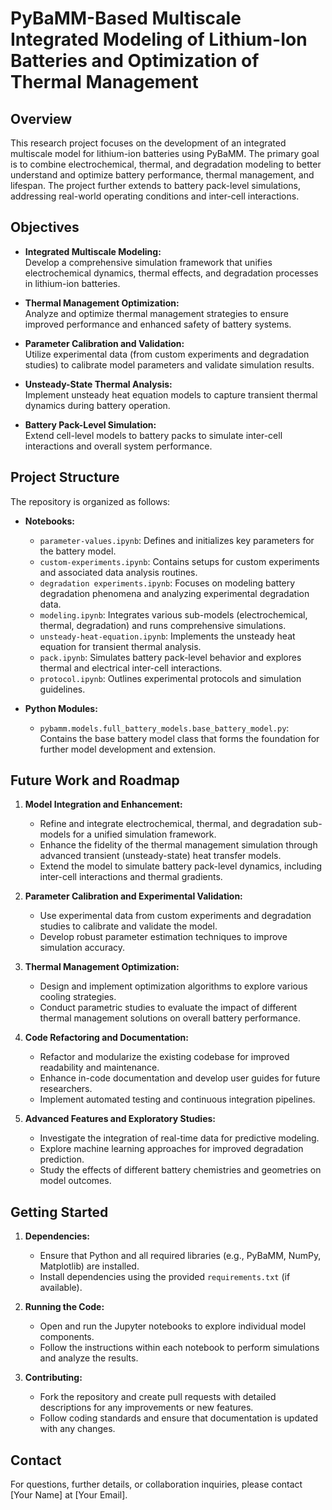 # PyBaMM-Based Multiscale Integrated Modeling of Lithium-Ion Batteries and Optimization of Thermal Management

## Overview
This research project focuses on the development of an integrated multiscale model for lithium-ion batteries using PyBaMM. The primary goal is to combine electrochemical, thermal, and degradation modeling to better understand and optimize battery performance, thermal management, and lifespan. The project further extends to battery pack-level simulations, addressing real-world operating conditions and inter-cell interactions.

## Objectives
- **Integrated Multiscale Modeling:**  
  Develop a comprehensive simulation framework that unifies electrochemical dynamics, thermal effects, and degradation processes in lithium-ion batteries.
  
- **Thermal Management Optimization:**  
  Analyze and optimize thermal management strategies to ensure improved performance and enhanced safety of battery systems.

- **Parameter Calibration and Validation:**  
  Utilize experimental data (from custom experiments and degradation studies) to calibrate model parameters and validate simulation results.

- **Unsteady-State Thermal Analysis:**  
  Implement unsteady heat equation models to capture transient thermal dynamics during battery operation.

- **Battery Pack-Level Simulation:**  
  Extend cell-level models to battery packs to simulate inter-cell interactions and overall system performance.

## Project Structure
The repository is organized as follows:

- **Notebooks:**
  - `parameter-values.ipynb`: Defines and initializes key parameters for the battery model.
  - `custom-experiments.ipynb`: Contains setups for custom experiments and associated data analysis routines.
  - `degradation experiments.ipynb`: Focuses on modeling battery degradation phenomena and analyzing experimental degradation data.
  - `modeling.ipynb`: Integrates various sub-models (electrochemical, thermal, degradation) and runs comprehensive simulations.
  - `unsteady-heat-equation.ipynb`: Implements the unsteady heat equation for transient thermal analysis.
  - `pack.ipynb`: Simulates battery pack-level behavior and explores thermal and electrical inter-cell interactions.
  - `protocol.ipynb`: Outlines experimental protocols and simulation guidelines.

- **Python Modules:**
  - `pybamm.models.full_battery_models.base_battery_model.py`: Contains the base battery model class that forms the foundation for further model development and extension.

## Future Work and Roadmap
1. **Model Integration and Enhancement:**
   - Refine and integrate electrochemical, thermal, and degradation sub-models for a unified simulation framework.
   - Enhance the fidelity of the thermal management simulation through advanced transient (unsteady-state) heat transfer models.
   - Extend the model to simulate battery pack-level dynamics, including inter-cell interactions and thermal gradients.

2. **Parameter Calibration and Experimental Validation:**
   - Use experimental data from custom experiments and degradation studies to calibrate and validate the model.
   - Develop robust parameter estimation techniques to improve simulation accuracy.

3. **Thermal Management Optimization:**
   - Design and implement optimization algorithms to explore various cooling strategies.
   - Conduct parametric studies to evaluate the impact of different thermal management solutions on overall battery performance.

4. **Code Refactoring and Documentation:**
   - Refactor and modularize the existing codebase for improved readability and maintenance.
   - Enhance in-code documentation and develop user guides for future researchers.
   - Implement automated testing and continuous integration pipelines.

5. **Advanced Features and Exploratory Studies:**
   - Investigate the integration of real-time data for predictive modeling.
   - Explore machine learning approaches for improved degradation prediction.
   - Study the effects of different battery chemistries and geometries on model outcomes.

## Getting Started
1. **Dependencies:**
   - Ensure that Python and all required libraries (e.g., PyBaMM, NumPy, Matplotlib) are installed.
   - Install dependencies using the provided `requirements.txt` (if available).

2. **Running the Code:**
   - Open and run the Jupyter notebooks to explore individual model components.
   - Follow the instructions within each notebook to perform simulations and analyze the results.

3. **Contributing:**
   - Fork the repository and create pull requests with detailed descriptions for any improvements or new features.
   - Follow coding standards and ensure that documentation is updated with any changes.

## Contact
For questions, further details, or collaboration inquiries, please contact [Your Name] at [Your Email].

